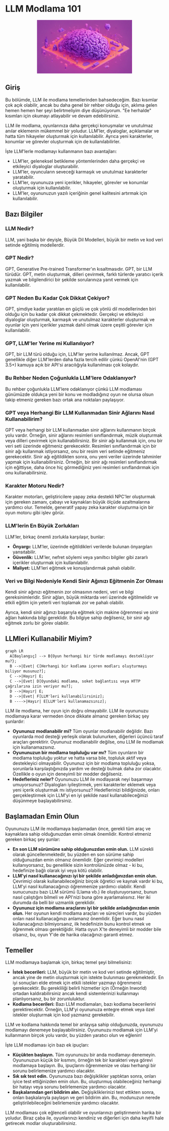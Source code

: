 # LLM Modlama 101

<div style="text-align:center; overflow:hidden; max-height:330px;">  
  <img src="../../resource/images/genimg3.jpeg" alt="Kapak Resmi" style="width:60%; height:auto; object-fit:cover; object-position:center;">
</div>

 
## Giriş

Bu bölümde, LLM ile modlama temellerinden bahsedeceğim. Bazı kısımlar çok açık olabilir, ancak bu daha genel bir rehber olduğu için, aklıma gelen hemen hemen her şeyi belirtmeliyim diye düşünüyorum. "Ee herhalde" kısımları için okumayı atlayabilir ve devam edebilirsiniz.

LLM ile modlama, oyunlarınıza daha gerçekçi konuşmalar ve unutulmaz anılar eklemenin mükemmel bir yoludur. LLM'ler, diyaloglar, açıklamalar ve hatta tüm hikayeler oluşturmak için kullanılabilir. Ayrıca yeni karakterler, konumlar ve görevler oluşturmak için de kullanılabilirler.

İşte LLM'lerle modlamayı kullanmanın bazı avantajları:

- LLM'ler, geleneksel betikleme yöntemlerinden daha gerçekçi ve etkileyici diyaloglar oluşturabilir.
- LLM'ler, oyuncuların seveceği karmaşık ve unutulmaz karakterler yaratabilir.
- LLM'ler, oyununuza yeni içerikler, hikayeler, görevler ve konumlar oluşturmak için kullanılabilir.
- LLM'ler, oyununuzun yazılı içeriğinin genel kalitesini artırmak için kullanılabilir.


## Bazı Bilgiler

### LLM Nedir?
LLM, yani başka bir deyişle, Büyük Dil Modelleri, büyük bir metin ve kod veri setinde eğitilmiş modellerdir.

### GPT Nedir?
GPT, Generative Pre-trained Transformer'ın kısaltmasıdır. GPT, bir LLM türüdür. GPT, metin oluşturmak, dilleri çevirmek, farklı türlerde yaratıcı içerik yazmak ve bilgilendirici bir şekilde sorularınıza yanıt vermek için kullanılabilir.

### GPT Neden Bu Kadar Çok Dikkat Çekiyor?
GPT, şimdiye kadar yaratılan en güçlü ve çok yönlü dil modellerinden biri olduğu için bu kadar çok dikkat çekmektedir. Gerçekçi ve etkileyici diyaloglar oluşturmak, karmaşık ve unutulmaz karakterler oluşturmak ve oyunlar için yeni içerikler yazmak dahil olmak üzere çeşitli görevler için kullanılabilir.

### GPT, LLM'ler Yerine mi Kullanılıyor?
GPT, bir LLM türü olduğu için, LLM'ler yerine kullanılmaz. Ancak, GPT genellikle diğer LLM'lerden daha fazla tercih edilir çünkü OpenAI'nin (GPT 3.5+) kamuya açık bir API'si aracılığıyla kullanılması çok kolaydır.

### Bu Rehber Neden Çoğunlukla LLM'lere Odaklanıyor?
Bu rehber çoğunlukla LLM'lere odaklanıyor çünkü LLM modlaması günümüzde oldukça yeni bir konu ve modladığınız oyun ne olursa olsun takip etmeniz gereken bazı ortak ana noktaları paylaşıyor.

### GPT veya Herhangi Bir LLM Kullanmadan Sinir Ağlarını Nasıl Kullanabilirim?
GPT veya herhangi bir LLM kullanmadan sinir ağlarını kullanmanın birçok yolu vardır. Örneğin, sinir ağlarını resimleri sınıflandırmak, müzik oluşturmak veya dilleri çevirmek için kullanabilirsiniz.
Bir sinir ağı kullanmak için, onu bir veri seti üzerinde eğitmeniz gerekecektir. Resimleri sınıflandırmak için bir sinir ağı kullanmak istiyorsanız, onu bir resim veri setinde eğitmeniz gerekecektir. Sinir ağı eğitildikten sonra, onu yeni veriler üzerinde tahminler yapmak için kullanabilirsiniz. Örneğin, bir sinir ağı resimleri sınıflandırmak için eğittiyse, daha önce hiç görmediğiniz yeni resimleri sınıflandırmak için onu kullanabilirsiniz.

### Karakter Motoru Nedir?
Karakter motorları, geliştiricilere yapay zeka destekli NPC'ler oluşturmak için gereken zamanı, çabayı ve kaynakları büyük ölçüde azaltmalarına yardımcı olur. Temelde, generatif yapay zeka karakter oluşturma için bir oyun motoru gibi işlev görür.

### LLM'lerin En Büyük Zorlukları
LLM'ler, birkaç önemli zorlukla karşılaşır, bunlar:

* **Önyargı:** LLM'ler, üzerinde eğitildikleri verilerde bulunan önyargıları yansıtabilir.
* **Güvenlik:** LLM'ler, nefret söylemi veya yanıltıcı bilgiler gibi zararlı içerikler oluşturmak için kullanılabilir.
* **Maliyet:** LLM'leri eğitmek ve konuşlandırmak pahalı olabilir.

### Veri ve Bilgi Nedeniyle Kendi Sinir Ağınızı Eğitmenin Zor Olması

Kendi sinir ağınızı eğitmenin zor olmasının nedeni, veri ve bilgi gereksinimleridir. Sinir ağları, büyük miktarda veri üzerinde eğitilmelidir ve etkili eğitim için yeterli veri toplamak zor ve pahalı olabilir.

Ayrıca, kendi sinir ağınızı başarıyla eğitmek için makine öğrenmesi ve sinir ağları hakkında bilgi gereklidir. Bu bilgiye sahip değilseniz, bir sinir ağı eğitmek zorlu bir görev olabilir.


## LLMleri Kullanabilir Miyim?

``` mermaid
graph LR
  A[Başlangıç] --> B{Oyun herhangi bir türde modlamayı destekliyor mu?};
  B -->|Evet| C[Herhangi bir kodlama içeren modları oluşturmayı biliyor musunuz?];
  C -->|Hayır| E;
  C -->|Evet| D[Oyundaki modlama, soket bağlantısı veya HTTP çağrılarına izin veriyor mu?];
  D -->|Hayır| E;
  D -->|Evet| F[LLM'leri kullanabilirsiniz];
  B ---->|Hayır| E[LLM'leri kullanamazsınız];
```
LLM ile modlama, her oyun için doğru olmayabilir. LLM ile oyununuzu modlamaya karar vermeden önce dikkate almanız gereken birkaç şey şunlardır:

* **Oyununuz modlanabilir mi?** Tüm oyunlar modlanabilir değildir. Bazı oyunlarda mod desteği yerleşik olarak bulunurken, diğerleri üçüncü taraf araçları gerektirir. Oyununuz modlanabilir değilse, onu LLM ile modlamak için kullanamazsınız.
* **Oyununuzun bir modlama topluluğu var mı?** Tüm oyunların bir modlama topluluğu yoktur ve hatta varsa bile, topluluk aktif veya destekleyici olmayabilir. Oyununuz için bir modlama topluluğu yoksa, sorunlarla karşılaştığınızda yardım ve desteği bulmak daha zor olacaktır. Özellikle o oyun için deneyimli bir modder değilseniz.
* **Hedefleriniz neler?** Oyununuzu LLM ile modlayarak neyi başarmayı umuyorsunuz? Diyalogları iyileştirmek, yeni karakterler eklemek veya yeni içerik oluşturmak mı istiyorsunuz? Hedeflerinizi bildiğinizde, onları gerçekleştirmek için LLM'yi en iyi şekilde nasıl kullanabileceğinizi düşünmeye başlayabilirsiniz.

## Başlamadan Emin Olun
Oyununuzu LLM ile modlamaya başlamadan önce, gerekli tüm araç ve kaynaklara sahip olduğunuzdan emin olmak önemlidir. Kontrol etmeniz gereken birkaç şey şunlar:

* **En son LLM sürümüne sahip olduğunuzdan emin olun.** LLM sürekli olarak güncellenmektedir, bu yüzden en son sürüme sahip olduğunuzdan emin olmanız önemlidir. Eğer çevrimiçi modelleri kullanıyorsanız, bu genellikle sizin kontrolünüzde olmaz - ki bu, hedefinize bağlı olarak iyi veya kötü olabilir.
* **LLM'yi nasıl kullanacağınızı iyi bir şekilde anladığınızdan emin olun.** Çevrimiçi olarak kullanabileceğiniz birçok öğretici ve kaynak vardır ki bu, LLM'yi nasıl kullanacağınızı öğrenmenize yardımcı olabilir. Kendi sunucunuzu bazı LLM sürümü (Llama vb.) ile oluşturuyorsanız, bunun nasıl çalıştığını bilmeli ve API'nizi buna göre ayarlamalısınız. Her iki durumda da belli bir uzmanlık gereklidir.
* **Oyununuz için modlama araçlarını iyi bir şekilde anladığınızdan emin olun.** Her oyunun kendi modlama araçları ve süreçleri vardır, bu yüzden onları nasıl kullanacağınızı anlamanız önemlidir. Eğer bunu nasıl kullanacağınızı bilmiyorsanız, ilk hedefinizin bunu kontrol etmek ve öğrenmek olması gerektiğidir. Hatta oyun X'te deneyimli bir modder bile olsanız, bu, oyun Y'de de harika olacağınızı garanti etmez.

## Temeller

LLM modlamaya başlamak için, birkaç temel şeyi bilmelisiniz:

* **İstek becerileri:** LLM, büyük bir metin ve kod veri setinde eğitilmiştir, ancak yine de metin oluşturmak için istekte bulunması gerekmektedir. En iyi sonuçları elde etmek için etkili istekler yazmayı öğrenmeniz gerekecektir. Bu gerekliliği belirli hizmetler için (Örneğin Inworld) ortadan kaldırabilirsiniz ancak kendi sistemlerinizi kullanmayı planlıyorsanız, bu bir zorunluluktur.
* **Kodlama becerileri:** Bazı LLM modlamaları, bazı kodlama becerilerini gerektirecektir. Örneğin, LLM'yi oyununuza entegre etmek veya özel istekler oluşturmak için kod yazmanız gerekebilir.

LLM ve kodlama hakkında temel bir anlayışa sahip olduğunuzda, oyununuzu modlamayı denemeye başlayabilirsiniz. Oyununuzu modlamak için LLM'yi kullanmanın birçok yolu vardır, bu yüzden yaratıcı olun ve eğlenin!

İşte LLM modlaması için bazı ek ipuçları:

* **Küçükten başlayın.** Tüm oyununuzu bir anda modlamayı denemeyin. Oyununuzun küçük bir kısmını, örneğin tek bir karakteri veya görevi modlamaya başlayın. Bu, ipuçlarını öğrenmenize ve olası herhangi bir sorunu belirlemenize yardımcı olacaktır.
* **Sık sık test edin.** Oyununuza bazı değişiklikler yaptıktan sonra, onları iyice test ettiğinizden emin olun. Bu, oluşturmuş olabileceğiniz herhangi bir hatayı veya sorunu belirlemenize yardımcı olacaktır.
* **Başkalarından geri bildirim alın.** Değişikliklerinizi test ettikten sonra, onları başkalarıyla paylaşın ve geri bildirim alın. Bu, modunuzun nerede geliştirilebileceğini belirlemenize yardımcı olacaktır.

LLM modlaması çok eğlenceli olabilir ve oyunlarınızı geliştirmenin harika bir yoludur. Biraz çaba ile, oyunlarınızı kendiniz ve diğerleri için daha keyifli hale getirecek modlar oluşturabilirsiniz.